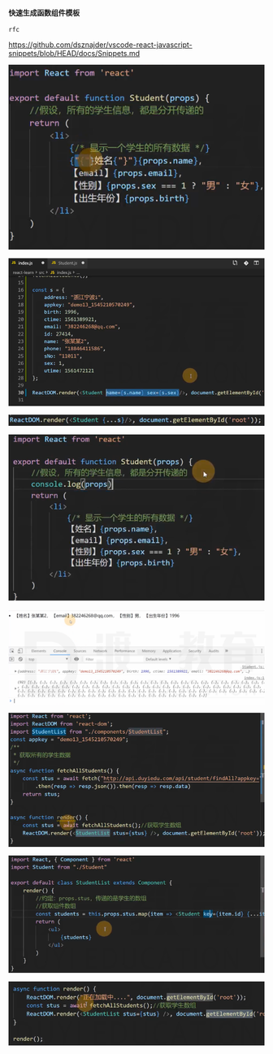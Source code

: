 **快速生成函数组件模板**

`rfc`

https://github.com/dsznajder/vscode-react-javascript-snippets/blob/HEAD/docs/Snippets.md

![](截图/2022-04-16_17:21:10.png)

![](截图/2022-04-16_17:22:44.png)

![](截图/2022-04-16_17:22:51.png)

![](截图/2022-04-16_17:23:28.png)

![](截图/2022-04-16_17:23:42.png)

![](截图/2022-04-16_17:27:15.png)

![](截图/2022-04-16_17:28:05.png)

![](截图/2022-04-16_17:28:34.png)

